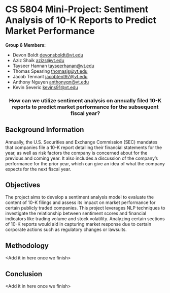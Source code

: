 
# CS 5804 Mini-Project: Sentiment Analysis of 10-K Reports to Predict Market Performance

**Group 6 Members:**
 - Devon Boldt devonsboldt@vt.edu 
 - Aziz Shaik azizs@vt.edu
 - Tayseer Hannan tayseerhanan@vt.edu
 - Thomas Spearing thomasjs@vt.edu
 - Jacob Tennant jacobtent97@vt.edu
 - Anthony Nguyen anthonyqn@vt.edu 
 - Kevin Severic kevins91@vt.edu

<h3 style="text-align:center;">How can we utilize sentiment analysis on annually filed 10-K reports to predict market performance for the subsequent fiscal year?</h3>

## Background Information
Annually, the U.S. Securities and Exchange Commission (SEC) mandates that companies file a 10-K report detailing their financial statements for the year, as well as risk factors the company is concerned about for the previous and coming year. It also includes a discussion of the company’s performance for the prior year, which can give an idea of what the company expects for the next fiscal year.

## Objectives
The project aims to develop a sentiment analysis model to evaluate the content of 10-K filings and assess its impact on market performance for certain publicly traded companies. This project leverages NLP techniques to investigate the relationship between sentiment scores and financial indicators like trading volume and stock volatility. Analyzing certain sections of 10-K reports would aid in capturing market response due to certain corporate actions such as regulatory changes or lawsuits.

## Methodology
<Add it in here once we finish\>
## Conclusion
<Add it in here once we finish\>

